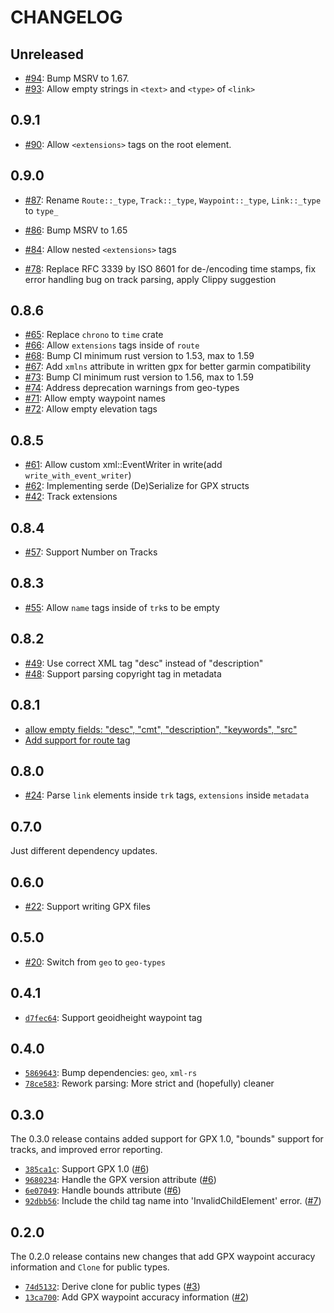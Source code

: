 # CHANGELOG

## Unreleased

- [#94](https://github.com/georust/gpx/pull/94): Bump MSRV to 1.67.
- [#93](https://github.com/georust/gpx/pull/93): Allow empty strings in `<text>` and `<type>` of `<link>`

## 0.9.1

- [#90](https://github.com/georust/gpx/pull/88): Allow `<extensions>` tags on the root element.

## 0.9.0

- [#87](https://github.com/georust/gpx/pull/83): Rename `Route::_type`, `Track::_type`, `Waypoint::_type`, `Link::_type` to `type_`

- [#86](https://github.com/georust/gpx/pull/83): Bump MSRV to 1.65

- [#84](https://github.com/georust/gpx/pull/84): Allow nested `<extensions>` tags

- [#78](https://github.com/georust/gpx/pull/78): Replace RFC 3339 by ISO 8601 for de-/encoding time stamps,
                                                 fix error handling bug on track parsing,
                                                 apply Clippy suggestion

## 0.8.6

- [#65](https://github.com/georust/gpx/pull/65): Replace `chrono` to `time` crate
- [#66](https://github.com/georust/gpx/pull/66): Allow `extensions` tags inside of `route`
- [#68](https://github.com/georust/gpx/pull/68): Bump CI minimum rust version to 1.53, max to 1.59
- [#67](https://github.com/georust/gpx/pull/67): Add `xmlns` attribute in written gpx for better garmin compatibility
- [#73](https://github.com/georust/gpx/pull/68): Bump CI minimum rust version to 1.56, max to 1.59
- [#74](https://github.com/georust/gpx/pull/74): Address deprecation warnings from geo-types
- [#71](https://github.com/georust/gpx/pull/71): Allow empty waypoint names
- [#72](https://github.com/georust/gpx/pull/72): Allow empty elevation tags

## 0.8.5

- [#61](https://github.com/georust/gpx/pull/61): Allow custom xml::EventWriter in write(add `write_with_event_writer`)
- [#62](https://github.com/georust/gpx/pull/62): Implementing serde (De)Serialize for GPX structs
- [#42](https://github.com/georust/gpx/pull/62): Track extensions

## 0.8.4

- [#57](https://github.com/georust/gpx/pull/57): Support Number on Tracks

## 0.8.3

- [#55](https://github.com/georust/gpx/pull/55): Allow `name` tags inside of `trk`s to be empty

## 0.8.2

- [#49](https://github.com/georust/gpx/pull/49): Use correct XML tag "desc" instead of "description"
- [#48](https://github.com/georust/gpx/pull/48): Support parsing copyright tag in metadata

## 0.8.1

- [allow empty fields: "desc", "cmt", "description", "keywords", "src"](https://github.com/georust/gpx/pull/25)
- [Add support for route tag](https://github.com/georust/gpx/pull/26)

## 0.8.0

- [#24](https://github.com/georust/gpx/pull/24): Parse `link` elements inside `trk` tags, `extensions` inside `metadata`

## 0.7.0

Just different dependency updates.

## 0.6.0

- [#22](https://github.com/georust/gpx/pull/22): Support writing GPX files

## 0.5.0

- [#20](https://github.com/georust/gpx/pull/20): Switch from `geo` to `geo-types`

## 0.4.1

- [`d7fec64`](https://github.com/georust/gpx/commit/d7fec646469c820a299d32f8b09daa2c7f4525a3): Support geoidheight waypoint tag

## 0.4.0

- [`5869643`](https://github.com/georust/gpx/commit/5869643a4c6021882dffca37ee02d4f2ab9b8ecf): Bump dependencies: `geo`, `xml-rs`
- [`78ce583`](https://github.com/georust/gpx/commit/78ce583906920ebfd832c5b6a03ae1bc72f3fde1): Rework parsing: More strict and (hopefully) cleaner

## 0.3.0

The 0.3.0 release contains added support for GPX 1.0, "bounds" support for tracks, and improved error reporting.

- [`385ca1c`](https://github.com/georust/gpx/commit/385ca1c04c115a5bffa19d1606839f28ecffce5c): Support GPX 1.0 ([#6](https://github.com/georust/gpx/pull/6))
- [`9680234`](https://github.com/georust/gpx/commit/9680234a8f47da0c2559ed5769d0f533cffb4eab): Handle the GPX version attribute ([#6](https://github.com/georust/gpx/pull/6))
- [`6e07049`](https://github.com/georust/gpx/commit/6e07049401fbc99de0220fa796a4f5e94ab6282a): Handle bounds attribute ([#6](https://github.com/georust/gpx/pull/6))
- [`92dbb56`](https://github.com/georust/gpx/commit/92dbb56564cfd9defdc9a655d0cda84af5c3ec64): Include the child tag name into 'InvalidChildElement' error. ([#7](https://github.com/georust/gpx/pull/7))

## 0.2.0

The 0.2.0 release contains new changes that add GPX waypoint accuracy information and `Clone` for public types.

- [`74d5132`](https://github.com/georust/gpx/commit/74d5132162f206886454365c5ecfa3facffa21ce): Derive clone for public types ([#3](https://github.com/georust/gpx/pull/3))
- [`13ca700`](https://github.com/georust/gpx/commit/13ca700b8c70837f2656e0e6fbf4c03650f0ac23): Add GPX waypoint accuracy information ([#2](https://github.com/georust/gpx/pull/2))
